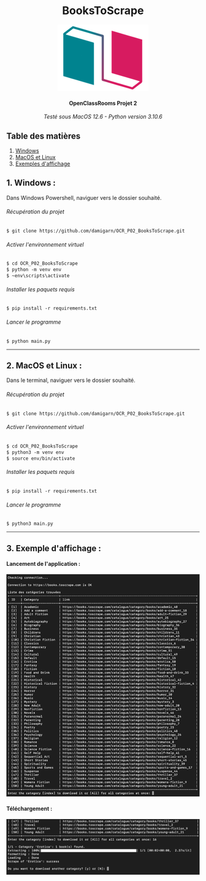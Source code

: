 <h1 align="center">BooksToScrape</h1>
<p align="center">
    <img src="images/header.png" alt="logo" />
</p>
<h4 align="center">OpenClassRooms Projet 2</h4>
<p align="center">
    <em>Testé sous MacOS 12.6 - Python version 3.10.6</em>
</p>

## Table des matières

1. [Windows](#id-section1)
2. [MacOS et Linux](#id-section2)
3. [Exemples d'affichage](#section3)

<div id='id-section1'></div>

## 1. Windows :
Dans Windows Powershell, naviguer vers le dossier souhaité.
###### Récupération du projet

    $ git clone https://github.com/damigarn/OCR_P02_BooksToScrape.git

###### Activer l'environnement virtuel
    $ cd OCR_P02_BooksToScrape 
    $ python -m venv env 
    $ ~env\scripts\activate
    
###### Installer les paquets requis
    $ pip install -r requirements.txt

###### Lancer le programme
    $ python main.py

---------

<div id='id-section2'></div>

## 2. MacOS et Linux :
Dans le terminal, naviguer vers le dossier souhaité.
###### Récupération du projet

    $ git clone https://github.com/damigarn/OCR_P02_BooksToScrape.git

###### Activer l'environnement virtuel
    $ cd OCR_P02_BooksToScrape
    $ python3 -m venv env
    $ source env/bin/activate
    
###### Installer les paquets requis
    $ pip install -r requirements.txt

###### Lancer le programme
    $ python3 main.py

---------

<div id='id-section3'></div>

## 3. Exemple d'affichage :

#### Lancement de l'application :
![flake8_report](images/launch.png)

#### Téléchargement :
![flake8_report](images/download.png)